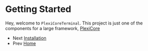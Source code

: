 # Getting Started
Hey, welcome to `PlexiCoreTerminal`. This project is just one of the components for a large framework, [PlexiCore](https://github.com/AxeriDev/PlexiCore)

 - Next [Installation](Installation.md)
 - Prev [Home](/docs/README.md)